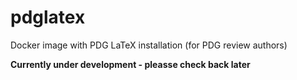 # pdglatex
Docker image with PDG LaTeX installation (for PDG review authors)

**Currently under development - pleasse check back later**
